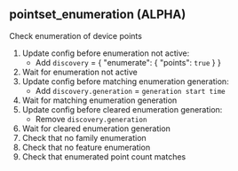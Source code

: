 
## pointset_enumeration (ALPHA)

Check enumeration of device points

1. Update config before enumeration not active:
    * Add `discovery` = { "enumerate": { "points": `true` } }
1. Wait for enumeration not active
1. Update config before matching enumeration generation:
    * Add `discovery.generation` = `generation start time`
1. Wait for matching enumeration generation
1. Update config before cleared enumeration generation:
    * Remove `discovery.generation`
1. Wait for cleared enumeration generation
1. Check that no family enumeration
1. Check that no feature enumeration
1. Check that enumerated point count matches
